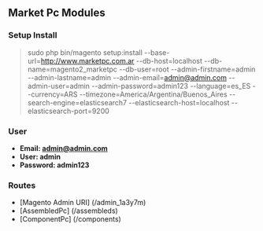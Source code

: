 ## Market Pc Modules

### Setup Install
> sudo php bin/magento setup:install --base-url=http://www.marketpc.com.ar --db-host=localhost --db-name=magento2_marketpc --db-user=root --admin-firstname=admin --admin-lastname=admin --admin-email=admin@admin.com --admin-user=admin --admin-password=admin123 --language=es_ES --currency=ARS --timezone=America/Argentina/Buenos_Aires --search-engine=elasticsearch7 --elasticsearch-host=localhost --elasticsearch-port=9200

### User
- **Email: admin@admin.com**
- **User: admin**
- **Password: admin123**

### Routes
 - [Magento Admin URI] (/admin_1a3y7m)
 - [AssembledPc] (/assembleds)   
 - [ComponentPc] (/components)
